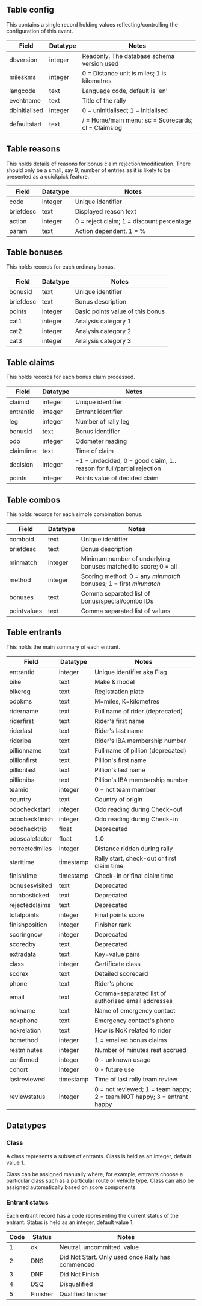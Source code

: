 ## Table config

This contains a single record holding values reflecting/controlling the
configuration of this event.

Field       | Datatype  | Notes
---         | ---       | ---
dbversion   | integer   | Readonly. The database schema version used
mileskms    | integer   | 0 = Distance unit is miles; 1 is kilometres
langcode    | text      | Language code, default is 'en'
eventname   | text      | Title of the rally
dbinitialised | integer | 0 = uninitialised; 1 = initialised
defaultstart | text     | / = Home/main menu; sc = Scorecards; cl = Claimslog


## Table reasons

This holds details of reasons for bonus claim rejection/modification. There should
only be a small, say 9, number of entries as it is likely to be presented as a
quickpick feature.

Field       | Datatype  | Notes
---         | ---       | ---
code        | integer   | Unique identifier
briefdesc   | text      | Displayed reason text
action      | integer   | 0 = reject claim; 1 = discount percentage
param       | text      | Action dependent. 1 = %

## Table bonuses

This holds records for each ordinary bonus.

Field       | Datatype  | Notes
---         | ---       | ---
bonusid     | text      | Unique identifier
briefdesc   | text      | Bonus description
points      | integer   | Basic points value of this bonus
cat1        | integer   | Analysis category 1
cat2        | integer   | Analysis category 2
cat3        | integer   | Analysis category 3


## Table claims

This holds records for each bonus claim processed.

Field       | Datatype  | Notes
---         | ---       | ---
claimid     | integer   | Unique identifier
entrantid   | integer   | Entrant identifier
leg         | integer   | Number of rally leg
bonusid     | text      | Bonus identifier
odo         | integer   | Odometer reading
claimtime   | text      | Time of claim
decision    | integer   | -1 = undecided, 0 = good claim, 1.. reason for full/partial rejection
points      | integer   | Points value of decided claim

## Table combos

This holds records for each simple combination bonus. 

Field       | Datatype  | Notes
---         | ---       | ---
comboid     | text      | Unique identifier
briefdesc   | text      | Bonus description
minmatch    | integer   | Minimum number of underlying bonuses matched to score; 0 = all
method      | integer   | Scoring method: 0 = any *minmatch* bonuses; 1 = first *minmatch*
bonuses     | text      | Comma separated list of bonus/special/combo IDs
pointvalues | text      | Comma separated list of values

## Table entrants

This holds the main summary of each entrant.

Field       | Datatype  | Notes
---         | ---       | ---
entrantid   | integer   | Unique identifier aka Flag
bike        | text      | Make & model
bikereg     | text      | Registration plate
odokms      | text      | M=miles, K=kilometres
ridername   | text      | Full name of rider (deprecated)
riderfirst  | text      | Rider's first name
riderlast   | text      | Rider's last name
rideriba    | text      | Rider's IBA membership number
pillionname | text      | Full name of pillion (deprecated)
pillionfirst| text      | Pillion's first name
pillionlast | text      | Pillion's last name
pillioniba  | text      | Pillion's IBA membership number
teamid      | integer   | 0 = not team member
country     | text      | Country of origin
odocheckstart | integer | Odo reading during Check-out
odocheckfinish | integer| Odo reading during Check-in
odochecktrip| float     | Deprecated
odoscalefactor | float  | 1.0
correctedmiles | integer| Distance ridden during rally 
starttime   | timestamp | Rally start, check-out or first claim time
finishtime  | timestamp | Check-in or final claim time
bonusesvisited | text   | Deprecated
combosticked   | text   | Deprecated
rejectedclaims | text   | Deprecated
totalpoints | integer   | Final points score
finishposition | integer| Finisher rank
scoringnow  | integer   | Deprecated
scoredby    | text      | Deprecated
extradata   | text      | Key=value pairs
class       | integer   | Certificate class
scorex      | text      | Detailed scorecard
phone       | text      | Rider's phone
email       | text      | Comma-separated list of authorised email addresses
nokname     | text      | Name of emergency contact
nokphone    | text      | Emergency contact's phone
nokrelation | text      | How is NoK related to rider
bcmethod    | integer   | 1 = emailed bonus claims
restminutes | integer   | Number of minutes rest accrued
confirmed   | integer   | 0 - unknown usage
cohort      | integer   | 0 - future use
lastreviewed| timestamp | Time of last rally team review
reviewstatus| integer   | 0 = not reviewed; 1 = team happy; 2 = team NOT happy; 3 = entrant happy





## Datatypes

### Class

A class represents a subset of entrants. Class is held as an integer, default value 1.

Class can be assigned manually where, for example, entrants choose a particular class such as
a particular route or vehicle type. Class can also be assigned automatically based on score components.

### Entrant status

Each entrant record has a code representing the current status of the entrant. Status is held as an integer, default value 1.

Code    | Status        | Notes
---     | ---           | ---
1       | ok            | Neutral, uncommitted, value
2       | DNS           | Did Not Start. Only used once Rally has commenced
3       | DNF           | Did Not Finish
4       | DSQ           | Disqualified
5       | Finisher      | Qualified finisher

